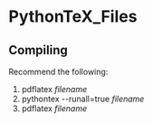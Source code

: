 # PythonTeX_Files

## Compiling

Recommend the following:
<ol>
  <li>pdflatex <i>filename</i></li>
  <li>pythontex --runall=true <i>filename</i></li>
  <li>pdflatex <i>filename</i></li>
</ol>
